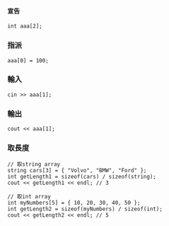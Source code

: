 
#### 宣告
```
int aaa[2];
```
### 指派
```
aaa[0] = 100;
```

### 輸入
```
cin >> aaa[1];
```

### 輸出
```
cout << aaa[1];
```
### 取長度


```
// 取string array
string cars[3] = { "Volvo", "BMW", "Ford" };
int getLength1 = sizeof(cars) / sizeof(string);
cout << getLength1 << endl; // 3

// 取int array
int myNumbers[5] = { 10, 20, 30, 40, 50 };
int getLength2 = sizeof(myNumbers) / sizeof(int);
cout << getLength2 << endl; // 5
```
